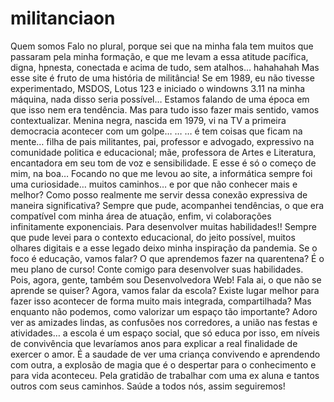 # militanciaon
Quem somos  Falo no plural, porque sei que na minha fala tem muitos que passaram pela minha formação, e que me levam a essa atitude pacífica, digna, hpnesta, conectada e acima de tudo, sem atalhos… hahahahah  Mas esse site é fruto de uma história de militância! Se em 1989, eu não tivesse experimentado, MSDOS, Lotus 123 e iniciado o windowns 3.11 na minha máquina, nada disso seria possível…  Estamos falando de uma época em que isso nem era tendência. Mas para tudo isso fazer mais sentido, vamos contextualizar.  Menina negra, nascida em 1979, vi na TV a primeira democracia acontecer com um golpe… … … é tem coisas que ficam na mente… filha de pais militantes, pai, professor e advogado, expressivo na comunidade politica e educacional; mãe, professora de Artes e Literatura, encantadora em seu tom de voz e sensibilidade. E esse é só o começo de mim, na boa…  Focando no que me levou ao site, a informática sempre foi uma curiosidade… muitos caminhos… e por que não conhecer mais e melhor? Como posso realmente me servir dessa conexão expressiva de maneira significativa?   Sempre que pude, acompanhei tendências, o que era compatível com minha área de atuação, enfim, vi colaborações infinitamente exponenciais. Para desenvolver muitas habilidades!!  Sempre que pude levei para o contexto educacional, do jeito possível, muitos olhares digitais e a esse legado deixo minha inspiração da pandemia.  Se o foco é educação, vamos falar? O que aprendemos fazer na quarentena? É o meu plano de curso! Conte comigo para desenvolver suas habilidades. Pois, agora, gente, também sou Desenvolvedora Web! Fala ai, o que não se aprende se quiser?   Agora, vamos falar da escola? Existe lugar melhor para fazer isso acontecer de forma muito mais integrada, compartilhada? Mas enquanto não podemos, como valorizar um espaço tão importante? Adoro ver as amizades lindas, as confusões nos corredores, a união nas festas e atividades… a escola é um espaço social, que só educa por isso, em níveis de convivência que levaríamos anos para explicar a real finalidade de exercer o amor.   É a saudade de ver uma criança convivendo e aprendendo com outra, a explosão de magia que é o despertar para o conhecimento e para vida aconteceu. Pela gratidão de trabalhar com uma ex aluna e tantos outros com seus caminhos. Saúde a todos nós, assim seguiremos!
